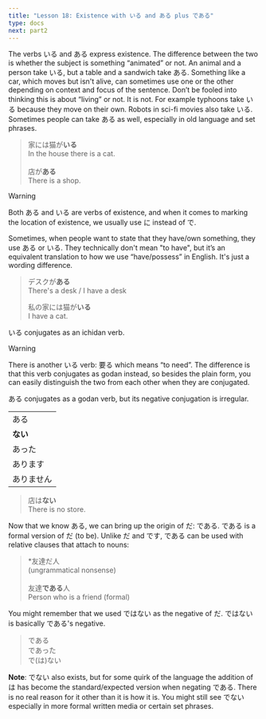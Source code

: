 ```yaml
---
title: "Lesson 18: Existence with いる and ある plus である"
type: docs
next: part2
---
```



The verbs いる and ある express existence. The difference between the two is whether the subject is something “animated” or not. An animal and a person take いる, but a table and a sandwich take ある. Something like a car, which moves but isn't alive, can sometimes use one or the other depending on context and focus of the sentence. Don’t be fooled into thinking this is about “living” or not. It is not. For example typhoons take いる because they move on their own. Robots in sci-fi movies also take いる. Sometimes people can take ある as well, especially in old language and set phrases.

> 家には猫が<b>いる</b>  <br>
> In the house there is a cat.  <br>
>  <br>
> 店が<b>ある</b>  <br>
> There is a shop.


> [!WARNING]
> Both ある and いる are verbs of existence, and when it comes to marking the location of existence, we usually use に instead of で.

Sometimes, when people want to state that they have/own something, they use ある or いる. They technically don't mean "to have", but it’s an equivalent translation to how we use “have/possess” in English. It's just a wording difference.

> デスクが<b>ある</b>  
> There's a desk / I have a desk  
>  
> 私の家には猫が<b>いる</b>  
> I have a cat.


いる conjugates as an ichidan verb.

> [!WARNING]
> There is another いる verb: 要る which means “to need”. The difference is that this verb conjugates as godan instead, so besides the plain form, you can easily distinguish the two from each other when they are conjugated.


ある conjugates as a godan verb, but its negative conjugation is irregular.

|             |
|-------------|
| ある        |
| **ない**    |
| あった      |
| あります    |
| ありません  |

> 店は<b>ない</b>  <br>
> There is no store.


Now that we know ある, we can bring up the origin of だ: である. である is a formal version of だ (to be). Unlike だ and です, である can be used with relative clauses that attach to nouns:

> *友達だ人  <br>
> (ungrammatical nonsense)  <br>
>  <br>
> 友達<b>である</b>人  <br>
> Person who is a friend (formal)


You might remember that we used ではない as the negative of だ. ではない is basically である's negative.

> である  <br>
> であった  <br>
> で(は)ない


**Note**: でない also exists, but for some quirk of the language the addition of は has become the standard/expected version when negating である. There is no real reason for it other than it is how it is. You might still see でない especially in more formal written media or certain set phrases.
